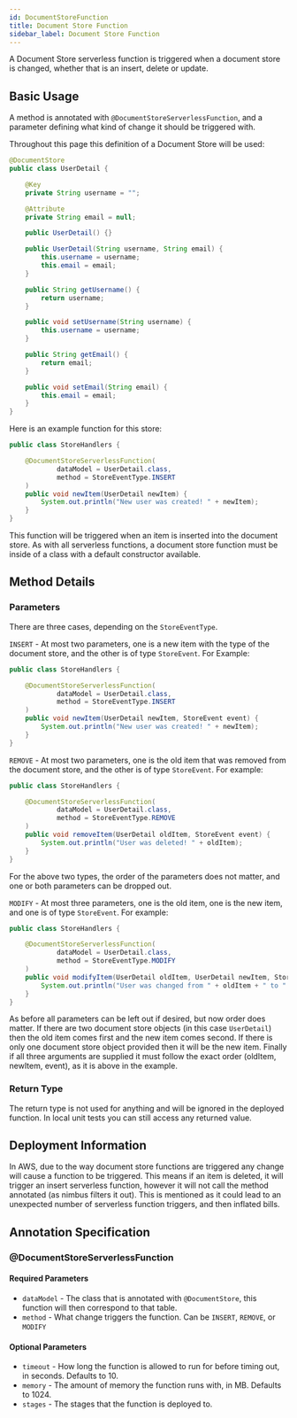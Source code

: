 ```yaml
---
id: DocumentStoreFunction
title: Document Store Function
sidebar_label: Document Store Function
---
```


A Document Store serverless function is triggered when a document store is changed, whether that is an insert, delete or update. 

## Basic Usage
A method is annotated with `@DocumentStoreServerlessFunction`, and a parameter defining what kind of change it should be triggered with. 

Throughout this page this definition of a Document Store will be used:
```java
@DocumentStore
public class UserDetail {

    @Key
    private String username = "";

    @Attribute
    private String email = null;

    public UserDetail() {}

    public UserDetail(String username, String email) {
        this.username = username;
        this.email = email;
    }

    public String getUsername() {
        return username;
    }

    public void setUsername(String username) {
        this.username = username;
    }

    public String getEmail() {
        return email;
    }

    public void setEmail(String email) {
        this.email = email;
    }
}
```

Here is an example function for this store:
```java
public class StoreHandlers {

    @DocumentStoreServerlessFunction(
            dataModel = UserDetail.class,
            method = StoreEventType.INSERT
    )
    public void newItem(UserDetail newItem) {
        System.out.println("New user was created! " + newItem);
    }
}
```

This function will be triggered when an item is inserted into the document store. As with all serverless functions, a document store function must be inside of a class with a default constructor available. 

## Method Details
### Parameters
There are three cases, depending on the `StoreEventType`.

`INSERT` - At most two parameters, one is a new item with the type of the document store, and the other is of type `StoreEvent`. For Example: 

```java
public class StoreHandlers {

    @DocumentStoreServerlessFunction(
            dataModel = UserDetail.class,
            method = StoreEventType.INSERT
    )
    public void newItem(UserDetail newItem, StoreEvent event) {
        System.out.println("New user was created! " + newItem);
    }
}
```

`REMOVE` - At most two parameters, one is the old item that was removed from the document store, and the other is of type `StoreEvent`. For example: 

```java
public class StoreHandlers {

    @DocumentStoreServerlessFunction(
            dataModel = UserDetail.class,
            method = StoreEventType.REMOVE
    )
    public void removeItem(UserDetail oldItem, StoreEvent event) {
        System.out.println("User was deleted! " + oldItem);
    }
}
```

For the above two types, the order of the parameters does not matter, and one or both parameters can be dropped out.

`MODIFY` - At most three parameters, one is the old item, one is the new item, and one is of type `StoreEvent`. For example: 
```java
public class StoreHandlers {

    @DocumentStoreServerlessFunction(
            dataModel = UserDetail.class,
            method = StoreEventType.MODIFY
    )
    public void modifyItem(UserDetail oldItem, UserDetail newItem, StoreEvent event) {
        System.out.println("User was changed from " + oldItem + " to " + newItem);
    }
}
```

As before all parameters can be left out if desired, but now order does matter. If there are two document store objects (in this case `UserDetail`) then the old item comes first and the new item comes second. If there is only one document store object provided then it will be the new item. Finally if all three arguments are supplied it must follow the exact order (oldItem, newItem, event), as it is above in the example. 

### Return Type
The return type is not used for anything and will be ignored in the deployed function. In local unit tests you can still access any returned value.

## Deployment Information
In AWS, due to the way document store functions are triggered any change will cause a function to be triggered. This means if an item is deleted, it will trigger an insert serverless function, however it will not call the method annotated (as nimbus filters it out). This is mentioned as it could lead to an unexpected number of serverless function triggers, and then inflated bills.

## Annotation Specification
### @DocumentStoreServerlessFunction
#### Required Parameters
* `dataModel` - The class that is annotated with `@DocumentStore`, this function will then correspond to that table. 
* `method` - What change triggers the function. Can be `INSERT`, `REMOVE`, or `MODIFY`

#### Optional Parameters
* `timeout` - How long the function is allowed to run for before timing out, in seconds. Defaults to 10.
* `memory` - The amount of memory the function runs with, in MB. Defaults to 1024.
* `stages` - The stages that the function is deployed to.